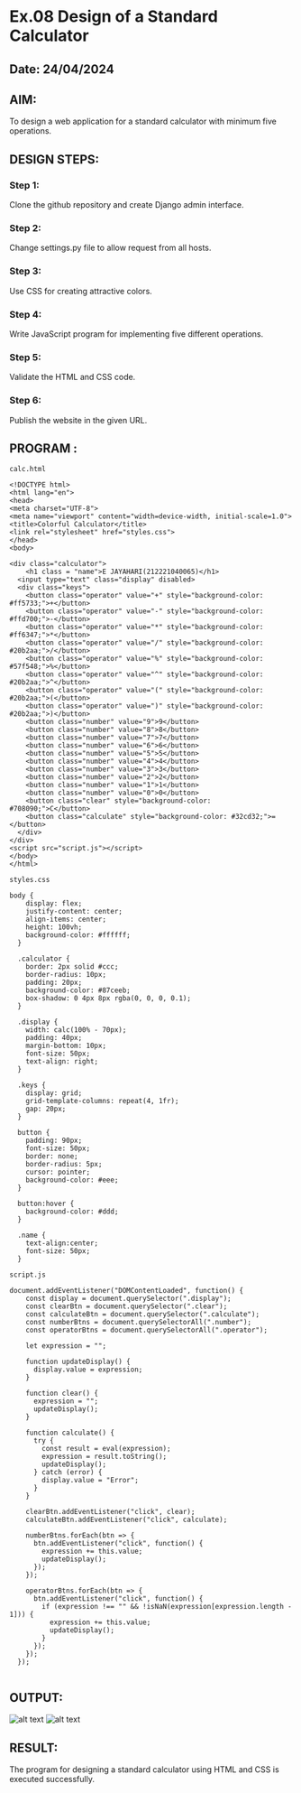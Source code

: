 # Ex.08 Design of a Standard Calculator
## Date: 24/04/2024

## AIM:
To design a web application for a standard calculator with minimum five operations.

## DESIGN STEPS:

### Step 1:
Clone the github repository and create Django admin interface.

### Step 2:
Change settings.py file to allow request from all hosts.

### Step 3:
Use CSS for creating attractive colors.

### Step 4:
Write JavaScript program for implementing five different operations.

### Step 5:
Validate the HTML and CSS code.

### Step 6:
Publish the website in the given URL.

## PROGRAM :
```
calc.html

<!DOCTYPE html>
<html lang="en">
<head>
<meta charset="UTF-8">
<meta name="viewport" content="width=device-width, initial-scale=1.0">
<title>Colorful Calculator</title>
<link rel="stylesheet" href="styles.css">
</head>
<body>
    
<div class="calculator">
    <h1 class = "name">E JAYAHARI(212221040065)</h1>  
  <input type="text" class="display" disabled>
  <div class="keys">
    <button class="operator" value="+" style="background-color: #ff5733;">+</button>
    <button class="operator" value="-" style="background-color: #ffd700;">-</button>
    <button class="operator" value="*" style="background-color: #ff6347;">*</button>
    <button class="operator" value="/" style="background-color: #20b2aa;">/</button>
    <button class="operator" value="%" style="background-color: #57f548;">%</button>
    <button class="operator" value="^" style="background-color: #20b2aa;">^</button>
    <button class="operator" value="(" style="background-color: #20b2aa;">(</button>
    <button class="operator" value=")" style="background-color: #20b2aa;">)</button>
    <button class="number" value="9">9</button>
    <button class="number" value="8">8</button>
    <button class="number" value="7">7</button>
    <button class="number" value="6">6</button>
    <button class="number" value="5">5</button>
    <button class="number" value="4">4</button>
    <button class="number" value="3">3</button>
    <button class="number" value="2">2</button>
    <button class="number" value="1">1</button>
    <button class="number" value="0">0</button>
    <button class="clear" style="background-color: #708090;">C</button>
    <button class="calculate" style="background-color: #32cd32;">=</button>
  </div>
</div>
<script src="script.js"></script>
</body>
</html>

styles.css

body {
    display: flex;
    justify-content: center;
    align-items: center;
    height: 100vh;
    background-color: #ffffff;
  }
  
  .calculator {
    border: 2px solid #ccc;
    border-radius: 10px;
    padding: 20px;
    background-color: #87ceeb; 
    box-shadow: 0 4px 8px rgba(0, 0, 0, 0.1);
  }
  
  .display {
    width: calc(100% - 70px);
    padding: 40px;
    margin-bottom: 10px;
    font-size: 50px;
    text-align: right;
  }
  
  .keys {
    display: grid;
    grid-template-columns: repeat(4, 1fr);
    gap: 20px;
  }
  
  button {
    padding: 90px;
    font-size: 50px;
    border: none;
    border-radius: 5px;
    cursor: pointer;
    background-color: #eee;
  }
  
  button:hover {
    background-color: #ddd;
  }
  
  .name {
    text-align:center;
    font-size: 50px;
  }

script.js

document.addEventListener("DOMContentLoaded", function() {
    const display = document.querySelector(".display");
    const clearBtn = document.querySelector(".clear");
    const calculateBtn = document.querySelector(".calculate");
    const numberBtns = document.querySelectorAll(".number");
    const operatorBtns = document.querySelectorAll(".operator");
  
    let expression = "";
  
    function updateDisplay() {
      display.value = expression;
    }
  
    function clear() {
      expression = "";
      updateDisplay();
    }
  
    function calculate() {
      try {
        const result = eval(expression);
        expression = result.toString();
        updateDisplay();
      } catch (error) {
        display.value = "Error";
      }
    }
  
    clearBtn.addEventListener("click", clear);
    calculateBtn.addEventListener("click", calculate);
  
    numberBtns.forEach(btn => {
      btn.addEventListener("click", function() {
        expression += this.value;
        updateDisplay();
      });
    });
  
    operatorBtns.forEach(btn => {
      btn.addEventListener("click", function() {
        if (expression !== "" && !isNaN(expression[expression.length - 1])) {
          expression += this.value;
          updateDisplay();
        }
      });
    });
  });
  
```

## OUTPUT:
![alt text](<Screenshot 2024-04-24 094321.png>)
![alt text](<Screenshot 2024-04-24 094343.png>)
## RESULT:
The program for designing a standard calculator using HTML and CSS is executed successfully.
